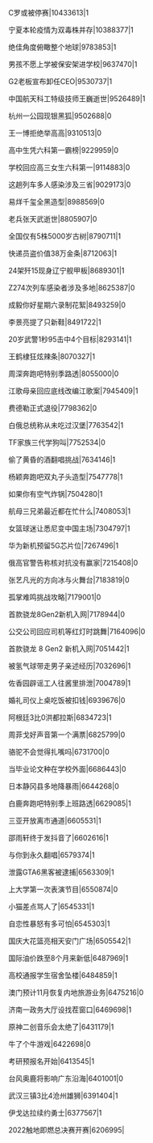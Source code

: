 C罗或被停赛|10433613|1

宁夏本轮疫情为双毒株并存|10388377|1

绝佳角度俯瞰整个地球|9783853|1

男孩不愿上学被保安架进学校|9637470|1

G2老板宣布卸任CEO|9530737|1

中国航天科工特级技师王巍逝世|9526489|1

杭州一公园现银黑狐|9502688|0

王一博拒绝举高高|9310513|0

高中生凭六科第一霸榜|9229959|0

学校回应高三女生六科第一|9114883|0

这趟列车多人感染涉及三省|9029173|0

易烊千玺全黑造型|8988569|0

老兵张天武逝世|8805907|0

全国仅有5株5000岁古树|8790711|1

快递员盗价值38万金条|8712063|1

24架歼15现身辽宁舰甲板|8689301|1

Z274次列车感染者涉及多地|8625387|0

成毅你好星期六录制花絮|8493259|0

李景亮提了只新鞋|8491722|1

20岁武警1秒95击中4个目标|8293141|1

王鹤棣狂炫辣条|8070327|1

周深奔跑吧特别季路透|8055000|0

江歌母亲回应底线改编江歌案|7945409|1

费德勒正式退役|7798362|0

白俄总统称从未吃过汉堡|7763542|1

TF家族三代学狗叫|7752534|0

偷了黄昏的酒翻唱挑战|7634146|1

杨颖奔跑吧双丸子头造型|7547778|1

如果你有空气炸锅|7504280|1

航母三兄弟最近都在忙什么|7408053|1

女篮球迷让悉尼变中国主场|7304797|1

华为新机预留5G芯片位|7267496|1

俄高官警告称核对抗没有赢家|7215408|0

张艺凡光的方向冰与火舞台|7183819|0

孤掌难鸣挑战攻略|7179001|0

首款骁龙8Gen2新机入网|7178944|0

公交公司回应司机等红灯时跳舞|7164096|0

首款骁龙 8 Gen2 新机入网|7051442|1

被氢气球带走男子亲述经历|7032696|1

佐香园辟谣工人往酱里排泄|7004789|1

婚礼司仪上桌吃饭被扣钱|6939676|0

阿根廷3比0洪都拉斯|6834723|1

周菲戈好声音第一个满票|6825799|0

骆驼不会觉得扎嘴吗|6731700|0

当毕业论文种在学校外面|6686443|0

日本静冈县多地降暴雨|6644268|0

白鹿奔跑吧特别季上班路透|6629085|1

三亚开放离市通道|6605531|1

邵雨轩终于发抖音了|6602616|1

与你到永久翻唱|6579374|1

泄露GTA6黑客被逮捕|6563309|1

上大学第一次表演节目|6550874|0

小猫差点骂人了|6545331|1

自恋性暴怒有多可怕|6545303|1

国庆大花篮亮相天安门广场|6505542|1

国际油价跌至8个月来新低|6487969|1

高校通报学生宿舍坠楼|6484859|1

澳门预计11月恢复内地旅游业务|6475216|0

济南一政务大厅设找茬窗口|6469698|1

原神二创音乐会太绝了|6431179|1

牛了个牛游戏|6422698|0

考研预报名开始|6413545|1

台风奥鹿将影响广东沿海|6401001|0

武汉三镇3比4沧州雄狮|6391404|1

伊戈达拉续约勇士|6377567|1

2022触地即燃总决赛开赛|6206995|

